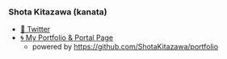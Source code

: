 ### Shota Kitazawa (kanata)

* [🐔 Twitter](https://twitter.com/kanatakita)
* [🌀 My Portfolio & Portal Page](https://portfolio.kanatakita.com/)
    * powered by https://github.com/ShotaKitazawa/portfolio
